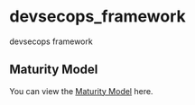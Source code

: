 # devsecops_framework
devsecops framework

## Maturity Model

You can view the [Maturity Model](https://github.com/Pranav369sec/devsecops_framework/blob/main/maturitymodel.md) here.
